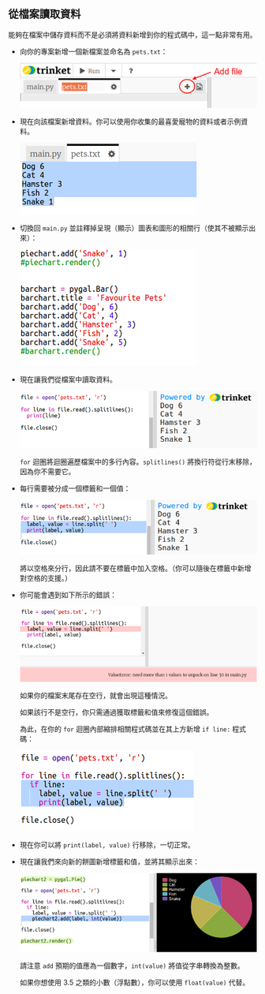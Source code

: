 ## 從檔案讀取資料

能夠在檔案中儲存資料而不是必須將資料新增到你的程式碼中，這一點非常有用。



+ 向你的專案新增一個新檔案並命名為 `pets.txt`：

  ![screenshot](images/pets-file.png)

+ 現在向該檔案新增資料。你可以使用你收集的最喜愛寵物的資料或者示例資料。

  ![screenshot](images/pets-data.png)

+ 切換回 `main.py` 並註釋掉呈現（顯示）圖表和圖形的相關行（使其不被顯示出來）：

  ![screenshot](images/pets-comment.png)

+ 現在讓我們從檔案中讀取資料。

  ![screenshot](images/pets-read.png)

  `for` 迴圈將迴圈遍歷檔案中的多行內容。`splitlines()` 將換行符從行末移除，因為你不需要它。

+ 每行需要被分成一個標籤和一個值：

  ![screenshot](images/pets-split.png)

  將以空格來分行，因此請不要在標籤中加入空格。（你可以隨後在標籤中新增對空格的支援。）

+ 你可能會遇到如下所示的錯誤：

  ![screenshot](images/pets-error.png)

  如果你的檔案末尾存在空行，就會出現這種情況。

  如果該行不是空行，你只需通過獲取標籤和值來修復這個錯誤。

  為此，在你的 `for` 迴圈內部縮排相關程式碼並在其上方新增 `if line:` 程式碼：

  ![screenshot](images/pets-fix.png)

+ 現在你可以將 `print(label, value)` 行移除，一切正常。

+ 現在讓我們來向新的餅圖新增標籤和值，並將其顯示出來：

  ![screenshot](images/pets-pie2.png)

  請注意 `add` 預期的值應為一個數字，`int(value)` 將值從字串轉換為整數。

  如果你想使用 3.5 之類的小數（浮點數），你可以使用 `float(value)` 代替。





